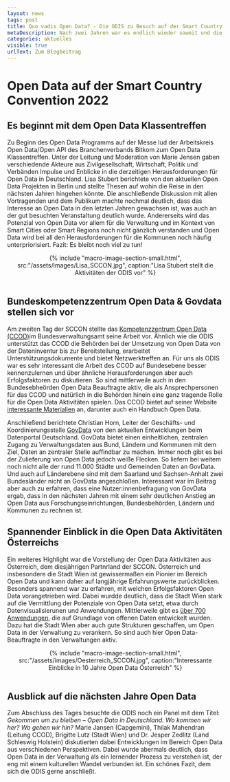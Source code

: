 ```yaml
---
layout: news
tags: post
title: Quo vadis Open Data? - Die ODIS zu Besuch auf der Smart Country Convention
metaDescription: Nach zwei Jahren war es endlich wieder soweit und die Smart Country Convention konnte wieder in der Messe Berlin stattfinden. Die ODIS nutzte die Gelegenheit, eine Vielzahl spannender Veranstaltungen rund um Open Data zu besuchen und die Aktivitäten aus Berlin vorzustellen. Neben den Panels, Vorträgen und Workshops war insbesondere das Wiedersehen mit bekannten Gesichtern aber auch das Kennenlernen neuer Open Data Enthusiasten ein Highlight auf der diesjährigen SCCON.
categories: aktuelles
visible: true
urlText: Zum Blogbeitrag
---
```

# Open Data auf der Smart Country Convention 2022
## Es beginnt mit dem Open Data Klassentreffen

Zu Beginn des Open Data Programms auf der Messe lud der Arbeitskreis Open Data/Open API des Branchenverbands Bitkom zum Open Data Klassentreffen. Unter der Leitung und Moderation von Marie Jensen gaben verschiedende Akteure aus Zivilgesellschaft, Wirtschaft, Politik und Verbänden Impulse und Enblicke in die derzeitigen Herausforderungen für Open Data in Deutschland. Lisa Stubert berichtete von den aktuellen Open Data Projekten in Berlin und stellte Thesen auf wohin die Reise in den nächsten Jahren hingehen könnte. Die anschließende Diskussion mit allen Vortragenden und dem Publikum machte nochmal deutlich, dass das Interesse an Open Data in den letzten Jahren gewachsen ist, was auch an der gut besuchten Veranstaltung deutlich wurde. Andererseits wird das Potenzial von Open Data vor allem für die Verwaltung und im Kontext von Smart Cities oder Smart Regions noch nicht gänzlich verstanden und Open Data wird bei all den Herausforderungen für die Kommunen noch häufig unterpriorisiert. Fazit: Es bleibt noch viel zu tun!

<center>
{% include "macro-image-section-small.html", src:"/assets/images/Lisa_SCCON.jpg",  caption:"Lisa Stubert stellt die Aktivitäten der ODIS vor" %}
</center>
<br>

## Bundeskompetenzzentrum Open Data & Govdata stellen sich vor
Am zweiten Tag der SCCON stellte das [Kompetenzzentrum Open Data (CCOD)](https://www.bva.bund.de/DE/Services/Behoerden/Beratung/Beratungszentrum/OpenData/opendata_node.html)im Bundesverwaltungsamt seine Arbeit vor. Ähnlich wie die ODIS unterstützt das CCOD die Behörden bei der Umsetzung von Open Data von der Dateninventur bis zur Bereitstellung, erarbeitet Unterstützungsdokumente und bietet Netzwerktreffen an. Für uns als ODIS war es sehr interessant die Arbeit des CCOD auf Bundesebene besser kennenzulernen und über ähnliche Herausforderungen aber auch Erfolgsfaktoren zu diskutieren. 
So sind mittlerweile auch in den Bundesebheörden Open Data Beauftragte aktiv, die als Ansprechpersonen für das CCOD und natürlich in die Behörden hinein eine ganz tragende Rolle für die Open Data Aktivitäten spielen.
Das CCOD bietet auf seiner Website [interessante Materialien](https://www.bva.bund.de/DE/Services/Behoerden/Beratung/Beratungszentrum/OpenData/Handbuch/handbuch_node.html;jsessionid=586AA2149E985D3B136B7FA1CA4E4ECE.internet271) an, darunter auch ein Handbuch Open Data. 

Anschließend berichtete Christian Horn, Leiter der Geschäfts- und Koordinierungsstelle [GovData](https://www.govdata.de) von den aktuellen Entwicklungen beim Datenportal Deutschland. GovData bietet einen einheitlichen, zentralen Zugang zu Verwaltungsdaten aus Bund, Ländern und Kommunen mit dem Ziel, Daten an zentraler Stelle auffindbar zu machen. Immer noch gibt es bei der Zulieferung von Open Data jedoch weiße Flecken. So liefern bei weitem noch nicht alle der rund 11.000 Städte und Gemeinden Daten an GovData. Und auch auf Länderebene sind mit dem Saarland und Sachsen-Anhalt zwei Bundesländer nicht an GovData angeschloßen.
Interessant war im Beitrag aber auch zu erfahren, dass eine Nutzer:innenbefragung von GovData ergab, dass in den nächsten Jahren mit einem sehr deutlichen Anstieg an Open Data aus Forschungseinrichtungen, Bundesbehörden, Ländern und Kommunen zu rechnen ist. 


## Spannender Einblick in die Open Data Aktivitäten Österreichs

Ein weiteres Highlight war die Vorstellung der Open Data Aktivitäten aus Österreich, dem diesjährigen Partnrland der SCCON. Österreich und insbesondere die Stadt Wien ist gewissermaßen ein Pionier im Bereich Open Data und kann daher auf langjährige Erfahrungswerte zurückblicken. Besonders spannend war zu erfahren, mit welchen Erfolgsfaktoren Open Data vorangetrieben wird. Dabei wurdde deutlich, dass die Stadt Wien stark auf die Vermittlung der Potenziale von Open Data setzt, etwa durch Datenvisualisierunen und Anwendungen. Mittlerweile gibt es [über 700 Anwendungen](https://www.data.gv.at/anwendungen/), die auf Grundlage von offenen Daten entwickelt wurden. Dazu hat die Stadt Wien aber auch gute Strukturen geschaffen, um Open Data in der Verwaltung zu verankern. So sind auch hier Open Data-Beauftragte in den Verwaltungen aktiv. 

<center>
{% include "macro-image-section-small.html", src:"/assets/images/Oesterreich_SCCON.jpg", caption:"Interessante Einblicke in 10 Jahre Open Data Österreich" %}
</center>
<br>

## Ausblick auf die nächsten Jahre Open Data

Zum Abschluss des Tages besuchte die ODIS noch ein Panel mit dem Titel: *Gekommen um zu bleiben – Open Data in Deutschland. Wo kommen wir her? Wo gehen wir hin?*
Marie Jansen (Capgemini), Thilak Mahendran (Leitung CCOD), Brigitte Lutz (Stadt Wien) und Dr. Jesper Zedlitz (Land Schleswig Holstein) diskutierten dabei Entwicklungen im Bereich Open Data aus verschiedenen Perspektiven. Dabei wurde abermals deutlich, dass Open Data in der Verwaltung als ein lernender Prozess zu verstehen ist, der eng mit einem kulturellen Wandel verbunden ist. Ein schönes Fazit, dem sich die ODIS gerne anschließt.
